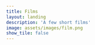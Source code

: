 ```yaml
---
title: Films
layout: landing
description: 'A few short films'
image: assets/images/film.png
show_tile: false
---
```


<!-- Main -->
<!-- <div id="main"> -->


<!-- Two -->
<!-- <section id="two" class="spotlights">
	<section>
		<a href="films/stars.html" class="image">
			<img src="http://i1.ytimg.com/vi/anizFf_niiA/default.jpg" alt="" data-position="center center" />
		</a>
		<div class="content">
			<div class="inner">
				<header class="major">
					<h3>The Stars Come Out at Night</h3>
				</header>
				<p>Reflections on idols and adolescence, how our heroes become immortal in our eyes</p>
				<ul class="actions">
					<li><a href="films/stars.html" class="button">Watch</a></li>
				</ul>
			</div>
		</div>
	</section>
	<section>
		<a href="films/mum.html" class="image">
			<img src="http://i1.ytimg.com/vi/sPlPthUV23c/default.jpg" alt="" data-position="top center" />
		</a>
		<div class="content">
			<div class="inner">
				<header class="major">
					<h3>Mum Documentary</h3>
				</header>
				<p>A goofy spontaneous Mockumentary about the quiet suburban life of my Mum</p>
				<ul class="actions">
					<li><a href="films/mum.html" class="button">Watch</a></li>
				</ul>
			</div>
		</div>
	</section>
	<section>
		<a href="films/girl.html" class="image">
			<img src="http://i1.ytimg.com/vi/vH3aGaYDwl0/default.jpg" alt="" data-position="25% 25%" />
		</a>
		<div class="content">
			<div class="inner">
				<header class="major">
					<h3>About a Girl (A level project)</h3>
				</header>
				<p>If only we could turn back time</p>
				<ul class="actions">
					<li><a href="films/girl.html" class="button">Watch</a></li>
				</ul>
			</div>
		</div>
	</section>
</section>


</div> -->

